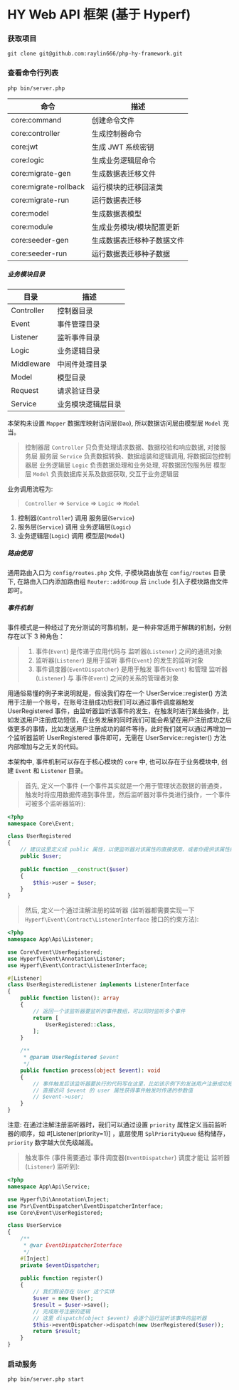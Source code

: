 # HY Web API 框架 (基于 Hyperf)

### 获取项目

```shell
git clone git@github.com:raylin666/php-hy-framework.git
```

### 查看命令行列表

```shell
php bin/server.php
```

| 命令                    | 描述            |
|-----------------------|---------------|
| core:command          | 创建命令文件        |
| core:controller       | 生成控制器命令       |
| core:jwt              | 生成 JWT 系统密钥   |
| core:logic            | 生成业务逻辑层命令     |
| core:migrate-gen      | 生成数据表迁移文件     |
| core:migrate-rollback | 运行模块的迁移回滚类    |
| core:migrate-run      | 运行数据表迁移       |
| core:model            | 生成数据表模型       |
| core:module           | 生成业务模块/模块配置更新 |
| core:seeder-gen       | 生成数据表迁移种子数据文件 |
| core:seeder-run       | 运行数据表迁移种子数据   |

##### 业务模块目录

| 目录         | 描述        |
|------------|-----------|
| Controller | 控制器目录     |
| Event      | 事件管理目录    |
| Listener   | 监听事件目录    |
| Logic      | 业务逻辑目录    |
| Middleware | 中间件处理目录   |
| Model      | 模型目录      |
| Request    | 请求验证目录    |
| Service    | 业务模块逻辑层目录 |

本架构未设置 `Mapper` 数据库映射访问层(`Dao`), 所以数据访问层由模型层 `Model` 充当。

> 控制器层 `Controller` 只负责处理请求数据、数据校验和响应数据, 对接服务层
> 服务层 `Service` 负责数据转换、数据组装和逻辑调用, 将数据回包控制器层
> 业务逻辑层 `Logic` 负责数据处理和业务处理, 将数据回包服务层
> 模型层 `Model` 负责数据库关系及数据获取, 交互于业务逻辑层

业务调用流程为:

> `Controller` => `Service` => `Logic` => `Model`

1. 控制器(`Controller`) 调用 服务层(`Service`)
2. 服务层(`Service`) 调用 业务逻辑层(`Logic`)
3. 业务逻辑层(`Logic`) 调用 模型层(`Model`)

##### 路由使用

通用路由入口为 `config/routes.php` 文件, 子模块路由放在 `config/routes` 目录下, 在路由入口内添加路由组 `Router::addGroup` 后 `include` 引入子模块路由文件即可。

##### 事件机制

事件模式是一种经过了充分测试的可靠机制，是一种非常适用于解耦的机制，分别存在以下 3 种角色：

> 1. 事件(`Event`) 是传递于应用代码与 监听器(`Listener`) 之间的通讯对象
> 2. 监听器(`Listener`) 是用于监听 事件(`Event`) 的发生的监听对象
> 3. 事件调度器(`EventDispatcher`) 是用于触发 事件(`Event`) 和管理 监听器(`Listener`) 与 事件(`Event`) 之间的关系的管理者对象

用通俗易懂的例子来说明就是，假设我们存在一个 UserService::register() 方法用于注册一个账号，在账号注册成功后我们可以通过事件调度器触发 UserRegistered 事件，由监听器监听该事件的发生，在触发时进行某些操作，比如发送用户注册成功短信，在业务发展的同时我们可能会希望在用户注册成功之后做更多的事情，比如发送用户注册成功的邮件等待，此时我们就可以通过再增加一个监听器监听 UserRegistered 事件即可，无需在 UserService::register() 方法内部增加与之无关的代码。

本架构中, 事件机制可以存在于核心模块的 `core` 中, 也可以存在于业务模块中, 创建 `Event` 和 `Listener` 目录。

> 首先, 定义一个事件 (一个事件其实就是一个用于管理状态数据的普通类，触发时将应用数据传递到事件里，然后监听器对事件类进行操作，一个事件可被多个监听器监听):

```php
<?php
namespace Core\Event;

class UserRegistered
{
    // 建议这里定义成 public 属性，以便监听器对该属性的直接使用，或者你提供该属性的 Getter
    public $user;
    
    public function __construct($user)
    {
        $this->user = $user;    
    }
}
```

> 然后, 定义一个通过注解注册的监听器 (监听器都需要实现一下 `Hyperf\Event\Contract\ListenerInterface` 接口的约束方法):

```php
<?php
namespace App\Api\Listener;

use Core\Event\UserRegistered;
use Hyperf\Event\Annotation\Listener;
use Hyperf\Event\Contract\ListenerInterface;

#[Listener]
class UserRegisteredListener implements ListenerInterface
{
    public function listen(): array
    {
        // 返回一个该监听器要监听的事件数组，可以同时监听多个事件
        return [
            UserRegistered::class,
        ];
    }

    /**
     * @param UserRegistered $event
     */
    public function process(object $event): void
    {
        // 事件触发后该监听器要执行的代码写在这里，比如该示例下的发送用户注册成功短信等
        // 直接访问 $event 的 user 属性获得事件触发时传递的参数值
        // $event->user;
    }
}
```

注意: 在通过注解注册监听器时，我们可以通过设置 `priority` 属性定义当前监听器的顺序，如 #[Listener(priority=1)] ，底层使用 `SplPriorityQueue` 结构储存，`priority` 数字越大优先级越高。

> 触发事件 (事件需要通过 事件调度器(`EventDispatcher`) 调度才能让 监听器(`Listener`) 监听到):

```php
<?php
namespace App\Api\Service;

use Hyperf\Di\Annotation\Inject;
use Psr\EventDispatcher\EventDispatcherInterface;
use Core\Event\UserRegistered; 

class UserService
{
    /**
     * @var EventDispatcherInterface
     */
    #[Inject]
    private $eventDispatcher;
    
    public function register()
    {
        // 我们假设存在 User 这个实体
        $user = new User();
        $result = $user->save();
        // 完成账号注册的逻辑
        // 这里 dispatch(object $event) 会逐个运行监听该事件的监听器
        $this->eventDispatcher->dispatch(new UserRegistered($user));
        return $result;
    }
}
```

### 启动服务

```shell
php bin/server.php start
```
